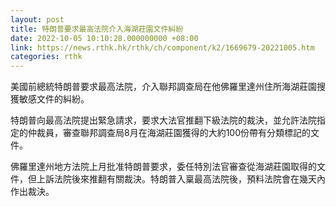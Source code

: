 ```yaml
---
layout: post
title: 特朗普要求最高法院介入海湖莊園文件糾紛
date: 2022-10-05 10:10:28.000000000 +08:00
link: https://news.rthk.hk/rthk/ch/component/k2/1669679-20221005.htm
categories: rthk
---
```


美國前總統特朗普要求最高法院，介入聯邦調查局在他佛羅里達州住所海湖莊園搜獲敏感文件的糾紛。

特朗普向最高法院提出緊急請求，要求大法官推翻下級法院的裁決，並允許法院指定的仲裁員，審查聯邦調查局8月在海湖莊園獲得的大約100份帶有分類標記的文件。

佛羅里達州地方法院上月批准特朗普要求，委任特別法官審查從海湖莊園取得的文件，但上訴法院後來推翻有關裁決。特朗普入稟最高法院後，預料法院會在幾天內作出裁決。
